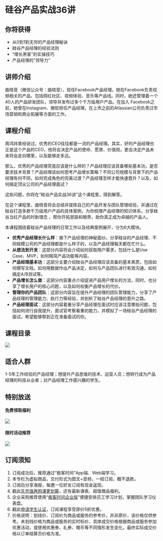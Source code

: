 # 硅谷产品实战36讲

## 你将获得

*   从0到1到无穷的产品经理秘诀
*   硅谷产品经理的经验法则
*   “增长黑客”的实操技巧
*   产品经理的“领导力”

  

## 讲师介绍

曲晓音（微信公众号：曲晓音），现任Facebook产品经理。她在Facebook负责视频相关的产品，包括网红社区、视频体验、音乐等产品线。同时，她还管理着一个40人的产品研发团队，领导并发布过多个千万级用户产品。在加入 Facebook之前，她曾在Instagram、微软担任产品经理，在上市之前的Atlassian公司负责过市场营销和商业拓展等方面的工作。

  

## 课程介绍

周鸿祎曾经说过，优秀的CEO往往都是一流的产品经理。其实，好的产品经理也正是这个产品的CEO，他将会决定产品的使命、愿景、价值观，更会决定产品未来将会走向哪里，以及能够走多远。

那么，优秀的产品经理究竟应该是什么样的？产品经理应该具备哪些基本功，是否要求技术背景？产品经理该如何思考产品增长策略？不同公司规模与背景下的产品经理有何不同，如何完成角色的完美过渡？产品经理怎样才能快速晋升？以及，如何搞定顶尖公司的产品经理面试？

这些问题，你将在“硅谷产品实战36讲”这个课程里，得到解答。

在这个课程里，曲晓音将会总结并提炼自己的产品开发与团队管理经验，并通过在硅谷打造多款千万级用户产品的具体案例，为你梳理产品经理的知识体系，分享硅谷当红产品的时新理念 ，帮你开拓思路和眼界，助你真正成为卓越的产品人。

本课程围绕着硅谷产品经理的日常工作以及经典案例展开，分为6大模块。

*   **优秀产品经理长什么样**：揭下产品经理的神秘面纱。分享硅谷的产品经理、不同规模公司的产品经理都是什么样子的，以及产品经理每天都在忙什么。
*   **从想法到开发**：这部分内容将会介绍如何获取用户需求，包括什么是Use Case、MVP，如何精简产品功能等内容。
*   **产品经理基本功**：这部分主要介绍硅谷产品经理应该具备的基本素质，包括如何撰写文档，如何用数据作出产品决定，如何与产品团队进行有效沟通，如何搞定A/B测试等。
*   **产品增长怎么做**：这部分内容重点介绍促进产品用户增长的方法，同时，也分享了增长用户的核心问题，以及如何权衡产品增长的代价。
*   **管理你的产品团队**：这部分内容旨在提升产品经理的团队管理能力，分享了产品经理的管理能力、执行力等经验，并剖析了硅谷产品经理的晋升之路。
*   **产品经理面试**：这部分内容着重分享产品经理在面试时应该注意哪些问题，包括如何进行自我提升，面试官考察看重的能力，并模拟了一场硅谷产品经理的面试，希望能够帮到正在准备面试的你。

  

## 课程目录

![](https://static001.geekbang.org/resource/image/c2/35/c2747eb386fb01b983de55fe81525f35.jpg)

  

## 适合人群

1-5年工作经验的产品经理；想提升产品思维的技术、运营人员；想转行成为产品经理的科技从业者；对产品经理工作感兴趣的学生。

  

## 特别放送

#### 免费领取福利

[![](https://static001.geekbang.org/resource/image/69/dc/69c52d08278a2164dc5b061ba342a5dc.jpg?wh=960x301)](https://time.geekbang.org/article/427012)

  

#### 限时活动推荐

[![](https://static001.geekbang.org/resource/image/67/a0/6720f5d50b4b38abbf867facdef728a0.png?wh=1035x360)](https://shop18793264.m.youzan.com/wscgoods/detail/2fmoej9krasag5p?dc_ps=2913145716543073286.200001)

  

## 订阅须知

1.  订阅成功后，推荐通过“极客时间”App端、Web端学习。
2.  本专栏为虚拟商品，交付形式为图文+音频，一经订阅，概不退款。
3.  订阅后分享海报，每邀一位好友订阅有现金返现。
4.  戳此[先充值再购课更划算](https://shop18793264.m.youzan.com/wscgoods/detail/2fmoej9krasag5p?scan=1&activity=none&from=kdt&qr=directgoods_1541158976&shopAutoEnter=1)，还有最新课表、超值赠品福利。
5.  企业采购推荐使用“[极客时间企业版](https://b.geekbang.org/?utm_source=geektime&utm_medium=columnintro&utm_campaign=newregister&gk_source=2021020901_gkcolumnintro_newregister)”便捷安排员工学习计划，掌握团队学习仪表盘。
6.  戳此[申请学生认证](https://promo.geekbang.org/activity/student-certificate?utm_source=geektime&utm_medium=caidanlan1)，订阅课程享受原价5折优惠。
7.  价格说明：划线价、订阅价为商品或服务的参考价，并非原价，该价格仅供参考。未划线价格为商品或服务的实时标价，具体成交价格根据商品或服务参加优惠活动，或使用优惠券、礼券、赠币等不同情形发生变化，最终实际成交价格以订单结算页价格为准。
